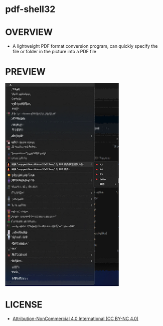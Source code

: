 # pdf-shell32
# OVERVIEW
* A lightweight PDF format conversion program, can quickly specify the file or folder in the picture into a PDF file
# PREVIEW
![Windows Explorer Menu](preview.png "pdf-shell32")
# LICENSE
* [Attribution-NonCommercial 4.0 International (CC BY-NC 4.0)](https://creativecommons.org/licenses/by-nc/4.0/)
